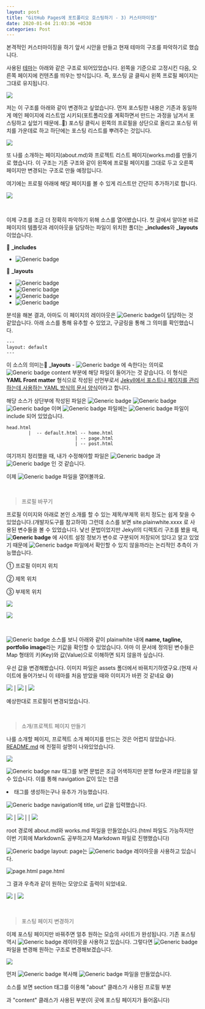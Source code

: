 ```yaml
---
layout: post
title: "GitHub Pages에 포트폴리오 호스팅하기 - 3) 커스터마이징"
date: 2020-01-04 21:03:36 +0530
categories: Post
---
```


본격적인 커스터마이징을 하기 앞서 시안을 만들고 현재 테마의 구조를 파악하기로 했습니다.

사용된 [테마](https://samarsault.com/)는 아래와 같은 구조로 되어있었습니다. 왼쪽을 기준으로 고정시킨 다음, 오른쪽 페이지에 컨텐츠를 띄우는 방식입니다. 즉, 포스팅 글 클릭시 왼쪽 프로필 페이지는 그대로 유지됩니다.

![](/assets/img/post3/post3_img1.png)

저는 이 구조를 아래와 같이 변경하고 싶었습니다. 먼저 포스팅한 내용은 기존과 동일하게 메인 페이지에 리스트업 시키되(포트폴리오를 계획하면서 만드는 과정을 남겨서 포스팅하고 싶었기 때문에..:grimacing:) 포스팅 클릭시 왼쪽의 프로필을 상단으로 올리고 포스팅 위치를 가운데로 하고 하단에는 포스팅 리스트를 뿌려주는 것입니다.

![](/assets/img/post3/post3_img2.png)

또 나를 소개하는 페이지(about.md)와 프로젝트 리스트 페이지(works.md)를 만들기로 했습니다. 이 구조는 기존 구조와 같이 왼쪽에 프로필 페이지를 그대로 두고 오른쪽 페이지만 변경되는 구조로 만들 예정입니다.

여기에는 프로필 아래에 해당 페이지를 볼 수 있게 리스트만 간단히 추가하기로 합니다.

![](/assets/img/post3/post3_img3.png)

<br>

이제 구조를 조금 더 정확히 파악하기 위해 소스를 열어봤습니다. 첫 글에서 알아본 바로 페이지의 템플릿과 레이아웃을 담당하는 파일이 위치한 폴더는 **_includes**와 **_layouts**이었습니다.

:file_folder: **_includes**

* ![Generic badge](https://img.shields.io/badge/-head.html-2E4DA7?style=flat) 

:file_folder: **_layouts**

* ![Generic badge](https://img.shields.io/badge/-default.html-2E4DA7?style=flat) 
* ![Generic badge](https://img.shields.io/badge/-home.html-2E4DA7?style=flat) 
* ![Generic badge](https://img.shields.io/badge/-page.html-2E4DA7?style=flat) 
* ![Generic badge](https://img.shields.io/badge/-post.html-2E4DA7?style=flat) 

분석을 해본 결과, 아마도 이 페이지의 레이아웃은 ![Generic badge](https://img.shields.io/badge/-default.html-2E4DA7?style=flat)이 담당하는 것 같았습니다. 아래 소스를 통해 유추할 수 있었고, 구글링을 통해 그 의미를 확인했습니다.

```
---
layout: default
---
```

이 소스의 의미는:file_folder: **_layouts** - ![Generic badge](https://img.shields.io/badge/-default.html-2E4DA7?style=flat) 에 속한다는 의미로 ![Generic badge](https://img.shields.io/badge/-default.html-2E4DA7?style=flat) content 부분에 해당 파일이 들어가는 것 같습니다. 이 형식은 **YAML Front matter** 형식으로 작성된 선언부로서 <u>Jekyll에서 포스트나 페이지를 관리하는데 사용하는 YAML 방식의 문서 양식</u>이라고 합니다.

해당 소스가 상단부에 작성된 파일은 ![Generic badge](https://img.shields.io/badge/-home.html-2E4DA7?style=flat) ![Generic badge](https://img.shields.io/badge/-default.html-2E4DA7?style=flat) ![Generic badge](https://img.shields.io/badge/-post.html-2E4DA7?style=flat) 이며 ![Generic badge](https://img.shields.io/badge/-default.html-2E4DA7?style=flat) 파일에는 ![Generic badge](https://img.shields.io/badge/-head.html-2E4DA7?style=flat) 파일이 include 되어 있었습니다.

```
head.html      
        |  -- default.html -- home.html 
                         | -- page.html
                         | -- post.html
```

여기까지 정리했을 때, 내가 수정해야할 파일은 ![Generic badge](https://img.shields.io/badge/-default.html-2E4DA7?style=flat) 과 ![Generic badge](https://img.shields.io/badge/-post.html-2E4DA7?style=flat) 인 것 같습니다.

이제 ![Generic badge](https://img.shields.io/badge/-default.html-2E4DA7?style=flat) 파일을 열어볼까요.

<br>

> 프로필 바꾸기

프로필 이미지와 아래로 본인 소개를 할 수 있는 제목/부제목 위치 정도는 쉽게 찾을 수 있었습니다.(개발자도구를 참고하여) 그런데 소스를 보면 site.plainwhite.xxxx 로 사용된 변수들을 볼 수 있었습니다. 낯선 문법이었지만 Jekyll의 디렉토리 구조를 봤을 때, **![Generic badge](https://img.shields.io/badge/-_config.yml-2E4DA7?style=flat)** 에 사이트 설정 정보가 변수로 구분되어 저장되어 있다고 알고 있었기 때문에 ![Generic badge](https://img.shields.io/badge/-_config.yml-2E4DA7?style=flat) 파일에서 확인할 수 있지 않을까라는 논리적인 추측이 가능했습니다.

① 프로필 이미지 위치

② 제목 위치

③ 부제목 위치

![](/assets/img/post3/post3_img4.png)

![](/assets/img/post3/post3_img5.png)

<br>

![Generic badge](https://img.shields.io/badge/-_config.yml-2E4DA7?style=flat)  소스를 보니 아래와 같이 plainwhite 내에 **name, tagline, portfolio image**라는 키값을 확인할 수 있었습니다. 아마 이 문서에 정의된 변수들은 Map 형태의 키(Key)와 값(Value)으로 이해하면 되지 않을까 싶습니다.

우선 값을 변경해봤습니다. 이미지 파일은 assets 폴더에서 바꿔치기하였구요.(현재 사이트에 들어가보니 이 테마를 처음 받았을 때와 이미지가 바뀐 것 같네요 :sweat_smile:)

![](/assets/img/post3/post3_img6.png) | ![](/assets/img/post3/post3_img7.png) | ![](/assets/img/post3/post3_img8.png)

예상한대로 프로필이 변경되었습니다.

<br>

> 소개/프로젝트 페이지 만들기

나를 소개할 페이지, 프로젝트 소개 페이지를 만드는 것은 어렵지 않았습니다. [README.md](https://github.com/eeesnghyun/eeesnghyun.github.io) 에 친절히 설명이 나와있었습니다.

![](/assets/img/post3/post3_img12.png)

![Generic badge](https://img.shields.io/badge/-default.html-2E4DA7?style=flat) nav 태그를 보면 문법은 조금 어색하지만 분명 for문과 if문임을 알 수 있습니다. 이를 통해 navigation 값이 있는 만큼 <li> 태그를 생성하는구나 유추가 가능했습니다.

![Generic badge](https://img.shields.io/badge/-_config.yml-2E4DA7?style=flat) navigation에 title, url 값을 입력했습니다.

![](/assets/img/post3/post3_img11.png) | ![](/assets/img/post3/post3_img10.png) | | ![](/assets/img/post3/post3_img9.png)

root 경로에 about.md와 works.md 파일을 만들었습니다.(html 파일도 가능하지만 이번 기회에 Markdown도 공부하고자 Markdown 파일로 진행했습니다)

![Generic badge](https://img.shields.io/badge/-works.md-2E4DA7?style=flat)  layout: page는 ![Generic badge](https://img.shields.io/badge/-default.html-2E4DA7?style=flat) 레이아웃을 사용하고 있습니다.

![page.html](/assets/img/post3/post3_img15.png) page.html

 그 결과 우측과 같이 원하는 모양으로 출력이 되었네요.

![](/assets/img/post3/post3_img13.png) | ![](/assets/img/post3/post3_img14.png)

<br>

> 포스팅 페이지 변경하기

이제 포스팅 페이지만 바꿔주면 얼추 원하는 모습의 사이트가 완성됩니다. 기존 포스팅 역시 ![Generic badge](https://img.shields.io/badge/-default.html-2E4DA7?style=flat) 레이아웃을 사용하고 있습니다. 그렇다면 ![Generic badge](https://img.shields.io/badge/-default.html-2E4DA7?style=flat)  파일을 변경해 원하는 구조로 변경해보겠습니다.

![](/assets/img/post3/post3_img16.png)

먼저 ![Generic badge](https://img.shields.io/badge/-default.html-2E4DA7?style=flat)  복사해 ![Generic badge](https://img.shields.io/badge/-default2.html-2E4DA7?style=flat)   파일을 만들었습니다.

소스를 보면 section 태그를 이용해 "about" 클래스가 사용된 프로필 부분  <section class="about"> 과   "content" 클래스가 사용된 부분(이 곳에 포스팅 페이지가 들어옵니다) <section class="content">